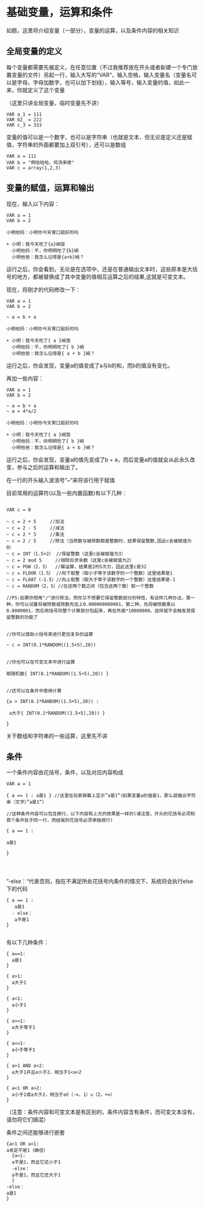 # 基础变量，运算和条件

如题，这里将介绍变量（一部分），变量的运算，以及条件内容的相关知识



## 全局变量的定义

每个变量都需要先被定义，在任意位置（不过我推荐放在开头或者新建一个专门放置变量的文件）另起一行，输入大写的”VAR“，输入空格，输入变量名（变量名可以是字母，字母加数字，也可以加下划线），输入等号，输入变量的值，如此一来，你就定义了这个变量

（这里只讲全局变量，临时变量先不讲）

```
VAR a_1 = 111
VAR b2_ = 222
VAR c_3 = 333
```



变量的值可以是一个数字，也可以是字符串（也就是文本，但无论是定义还是赋值，字符串的外面都要加上双引号），还可以是数组

```
VAR a = 111
VAR b = "啊哈哈哈，鸡汤来喽"
VAR c = array(1,2,3)
```



## 变量的赋值，运算和输出

现在，输入以下内容：

```
VAR a = 1
VAR b = 2

小明他妈：小明你今天胃口挺好的吗

+ 小明：我今天吃了{a}碗饭
  小明他妈：不，你明明吃了{b}碗
  小明他爸：我怎么记得是{a+b}碗？
```

运行之后，你会看到，无论是在选项中，还是在普通输出文本时，这些原本是大括号的地方，都被替换成了其中变量的值相互运算之后的结果,这就是可变文本。



现在，将刚才的代码修改一下：

```
VAR a = 1
VAR b = 2

~ a = b + a

小明他妈：小明你今天胃口挺好的吗

+ 小明：我今天吃了{ a }碗饭
  小明他妈：不，你明明吃了{ b }碗
  小明他爸：我怎么记得是{ a + b }碗？
```

运行之后，你会发现，变量a的值变成了a与b的和，而b的值没有变化。



再加一些内容：

```
VAR a = 1
VAR b = 2

~ a = b + a
~ a = 4*a/2

小明他妈：小明你今天胃口挺好的吗

+ 小明：我今天吃了{ a }碗饭
  小明他妈：不，你明明吃了{ b }碗
  小明他爸：我怎么记得是{ a + b }碗？
```

运行之后，你会发现，变量a的值先变成了b + a，而后变量a的值就会从此永久改变，参与之后的运算和输出了。



在一行的开头输入波浪号”~“来将该行用于赋值

目前常用的运算符(以及一些内置函数)有以下几种：

```

VAR c = 0

~ c = 2 + 5     //加法
~ c = 2 - 5     //减法
~ c = 2 * 5     //乘法
~ c = 2 / 5     //除法（当除数与被除数都是整数时，结果保留整数,因此c会被赋值为0）
~ c = INT（1.5+2） //保留整数（这里c会被赋值为3）
~ c = 2 mod 5     //相除后求余数（这里c会被赋值为2）
~ c = POW（2，5）  //幂运算，结果是2的5次方，因此这里c是32
~ c = FLOOR（1.5） //向下取整（取小于等于该数字的一个整数）这里结果是1
~ c = FLOAT（-1.5）//向上取整（取大于等于该数字的一个整数）这里结果是-1
~ c = RANDOM（2，5）//在这两个数之间（包含这两个数）取一个整数

//PS:如果你想用"/"进行除法，而你又不想要它保留整数部分的特性，有这样几种办法，第一种，你可以试着将被除数或除数先加上0.000000000001，第二种，先将被除数乘以0.0000001，而后用括号将整个计算部分包起来，再在外面*10000000，这样就不会触发其保留整数的功能了


//你可以借助小括号来进行更加复杂的运算

~ c = INT(0.1*RANDOM((1.5+5),20))


//你也可以在可变文本中进行运算

取随机数{ INT(0.1*RANDOM((1.5+5),20)) }


//还可以在条件中使用计算

{a > INT(0.1*RANDOM((1.5+5),20)) :

 a大于{ INT(0.1*RANDOM((1.5+5),20)) }
 
}

```

关于数组和字符串的一些运算，这里先不讲



## 条件

一个条件内容由花括号，条件，以及对应内容构成

```
VAR a = 1

{ a == 1 : a是1 } //这里在玩家屏幕上显示”a是1“（如果变量a的值是1，那么就输出字符串（文字）”a是1“）

//这种条件内容可以包含换行，以下内容和上方的效果是一样的(请注意，开头的花括号必须和首个条件处于同一行，而结尾的花括号必须单独成行)

{ a == 1 : 

a是1 

}




```



”-else：“代表否则，指在不满足所处花括号内条件的情况下，系统将会执行else下的代码

```
{ a == 1 : 
   a是1 
  - else：
   a不是1
}


```



有以下几种条件：

```
{ a==1:
  a是1
}

{ a>1:
  a大于1
}

{ a<1:
  a小于1
}

{ a>=1:
  a大于等于1
}

{ a<=1:
  a小于等于1
}

{ a>1 AND a<2:
  a大于1并且a小于2，相当于1<a<2
}

{ a<1 OR a>2:
  a小于1或a大于2，相当于a∈（-∞，1）∪（2，+∞）
}

```

（注意：条件内容和可变文本是有区别的，条件内容含有条件，而可变文本没有，请勿将它们搞混）



条件之间还能够进行嵌套

```
{a>1 OR a<1:
a肯定不是1（确信）
  {a<1:
  a不是1，而且它还小于1
  -else：
  a不是1，而且它还大于1
  }
-else：
a是1
}
```

